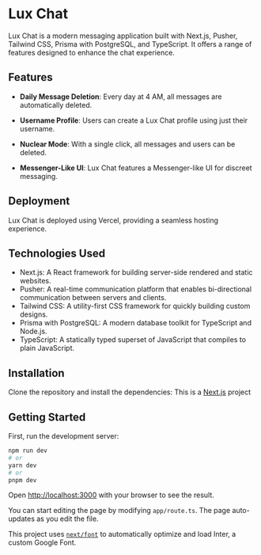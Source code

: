 # Lux Chat

Lux Chat is a modern messaging application built with Next.js, Pusher, Tailwind CSS, Prisma with PostgreSQL, and TypeScript. It offers a range of features designed to enhance the chat experience.

## Features

- **Daily Message Deletion**: Every day at 4 AM, all messages are automatically deleted.

- **Username Profile**: Users can create a Lux Chat profile using just their username.

- **Nuclear Mode**: With a single click, all messages and users can be deleted.

- **Messenger-Like UI**: Lux Chat features a Messenger-like UI for discreet messaging.

## Deployment

Lux Chat is deployed using Vercel, providing a seamless hosting experience. 

## Technologies Used

- Next.js: A React framework for building server-side rendered and static websites.
- Pusher: A real-time communication platform that enables bi-directional communication between servers and clients.
- Tailwind CSS: A utility-first CSS framework for quickly building custom designs.
- Prisma with PostgreSQL: A modern database toolkit for TypeScript and Node.js.
- TypeScript: A statically typed superset of JavaScript that compiles to plain JavaScript.

## Installation

Clone the repository and install the dependencies:
This is a [Next.js](https://nextjs.org/) project

## Getting Started

First, run the development server:

```bash
npm run dev
# or
yarn dev
# or
pnpm dev
```

Open [http://localhost:3000](http://localhost:3000) with your browser to see the result.

You can start editing the page by modifying `app/route.ts`. The page auto-updates as you edit the file.

This project uses [`next/font`](https://nextjs.org/docs/basic-features/font-optimization) to automatically optimize and load Inter, a custom Google Font.


